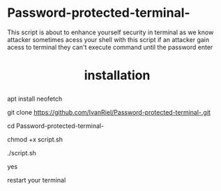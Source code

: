 # Password-protected-terminal-
This script is about to enhance yourself security in terminal as we know attacker sometimes acess your shell with this script if an attacker gain acess to terminal they can't execute command until the password enter


<b><h1><p align="center">installation</p></h1></b>



apt install neofetch


git clone https://github.com/IvanRiel/Password-protected-terminal-.git


cd Password-protected-terminal-

chmod +x script.sh

./script.sh

yes

restart your terminal
